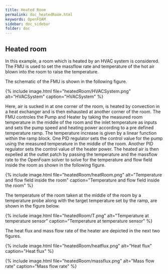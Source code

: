```yaml
---
title: Heated Room
permalink: doc_heatedRoom.html
keywords: OpenFOAM
sidebar: doc_sidebar
folder: doc
---
```


## Heated room

In this example, a room which is heated by an HVAC system is considered. The FMU is used to set the massflow rate and temperature of the hot air blown into the room to raise the temperature.

The schematic of the FMU is shown in the following figure.

{% include image.html file="heatedRoom/HVACSystem.png"  alt="HVACSystem" caption="HVACSystem" %}

Here, air is sucked in at one corner of the room, is heated by convection in a heat exchanger and is then exhausted at another corner of the room. The FMU controles the Pump and Heater by taking the measured room temperature in the middle of the room and the inlet temperature as inputs and sets the pump speed and heating power according to a pre defined temperature ramp.
The temperature increase is given by a linear function within the ramp block. One PID regulator sets the control value for the pump using the measured temperature in the middle of the room. Another PID regulator sets the control value of the heater power.
The heated air is then expelled at the outlet patch by passing the temperature and the massflow rate to the OpenFoam solver to solve for the temperature and flow field inside the room as shown in the following figure.

{% include image.html file="heatedRoom/heatRoom.png"  alt="Temperature and flow field inside the room" caption="Temperature and flow field inside the room" %}

The temperature of the room taken at the middle of the room by a temperature probe along with the target temperature set by the ramp, are shown in the figure below.

{% include image.html file="heatedRoom/T.png" alt="Temperature at temperature sensor" caption="Temperature at temperature sensor" %}

The heat flux and mass flow rate of the heater are depicted in the next two figures.

{% include image.html file="heatedRoom/heatflux.png"  alt="Heat flux" caption="Heat flux" %}

{% include image.html file="heatedRoom/massflux.png"  alt="Mass flow rate" caption="Mass flow rate" %}
